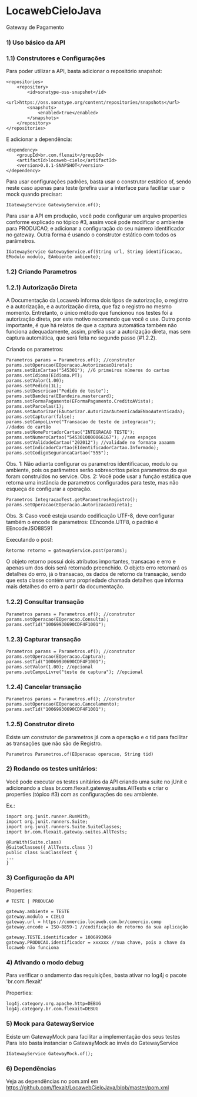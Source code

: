LocawebCieloJava
================

Gateway de Pagamento

### 1) Uso básico da API

### 1.1) Construtores e Configurações

Para poder utilizar a API, basta adicionar o repositório snapshot:

```
<repositories>
	<repository>
		<id>sonatype-oss-snapshot</id>
		<url>https://oss.sonatype.org/content/repositories/snapshots</url>
		<snapshots>
			<enabled>true</enabled>
		</snapshots>
	</repository>		
</repositories>
```

E adicionar a dependência:

```
<dependency>
	<groupId>br.com.flexait</groupId>
	<artifactId>locaweb-cielo</artifactId>
	<version>0.0.1-SNAPSHOT</version>
</dependency>
```

Para usar configurações padrões, basta usar o construtor estático of, sendo neste caso apenas para teste (prefira usar a interface para facilitar usar o mock quando precisar:
```
IGatewayService GatewayService.of();
```

Para usar a API em produção, você pode configurar um arquivo properties conforme explicado no tópico #3, assim você pode modificar o ambiente para PRODUCAO, e adicionar a configuração do seu número identificador no gateway.
Outra forma é usando o construtor estático com todos os parâmetros.
```
IGatewayService GatewayService.of(String url, String identificacao, EModulo modulo, EAmbiente ambiente);
```

### 1.2) Criando Parametros

### 1.2.1) Autorização Direta

A Documentação da Locaweb informa dois tipos de autorização, o registro e a autorização, e a autorização direta, que faz o registro no mesmo momento. Entretanto, o único método que funcionou nos testes foi a autorização direta, por este motivo recomendo que você o use.
Outro ponto importante, é que há relatos de que a captura automática também não funciona adequadamente, assim, prefira usar a autorização direta, mas sem captura automática, que será feita no segundo passo (#1.2.2).

Criando os parametros:

```
Parametros params = Parametros.of(); //construtor
params.setOperacao(EOperacao.AutorizacaoDireta);
params.setBinCartao("545301"); //6 primeiros números do cartao
params.setIdioma(EIdioma.PT);
params.setValor(1.00);
params.setPedido(1L);
params.setDescricao("Pedido de teste");
params.setBandeira(EBandeira.mastercard);
params.setFormaPagamento(EFormaPagamento.CreditoAVista);
params.setParcelas(1);
params.setAutorizar(EAutorizar.AutorizarAutenticadaENaoAutenticada);
params.setCapturar(false);
params.setCampoLivre("Transacao de teste de integracao");
//dados do cartão	
params.setNomePortadorCartao("INTEGRACAO TESTE");
params.setNumeroCartao("5453010000066167"); //sem espaços
params.setValidadeCartao("202012"); //validade no formato aaaamm
params.setIndicadorCartao(EIdentificadorCartao.Informado);
params.setCodigoSegurancaCartao("555");
```

Obs. 1: Não adianta configurar os parametros identificacao, modulo ou ambiente, pois os parâmetros serão sobrescritos pelos parametros do que foram construídos no service.
Obs. 2: Você pode usar a função estática que retorna uma instância de parametros configurados para teste, mas não esqueça de configurar a operação.
```
Parametros IntegracaoTest.getParametrosRegistro();
params.setOperacao(EOperacao.AutorizacaoDireta);
```
Obs. 3: Caso você esteja usando codificação UTF-8, deve configurar também o encode de parametros: EEnconde.UTF8, o padrão é EEncode.ISO88591

Executando o post:
```
Retorno retorno = gatewayService.post(params);
```

O objeto retorno possui dois atributos importantes, transacao e erro e apenas um dos dois será retornado preenchido.
O objeto erro retornará os detalhes do erro, já o transacao, os dados de retorno da transação, sendo que esta classe contém uma propriedade chamada detalhes que informa mais detalhes do erro a partir da documentação.


### 1.2.2) Consultar transação
```
Parametros params = Parametros.of(); //construtor
params.setOperacao(EOperacao.Consulta);
params.setTid("10069930690CDF4F1001");
```

### 1.2.3) Capturar transação
```
Parametros params = Parametros.of(); //construtor
params.setOperacao(EOperacao.Captura);
params.setTid("10069930690CDF4F1001");
params.setValor(1.00); //opcional
params.setCampoLivre("teste de captura"); //opcional
```

### 1.2.4) Cancelar transação
```
Parametros params = Parametros.of(); //construtor
params.setOperacao(EOperacao.Cancelamento);
params.setTid("10069930690CDF4F1001");
```

### 1.2.5) Construtor direto

Existe um construtor de parametros já com a operação e o tid para facilitar as transações que não são de Registro.
```
Parametros Parametros.of(EOperacao operacao, String tid)
```



### 2) Rodando os testes unitários:

Você pode executar os testes unitários da API criando uma suite no jUnit e adicionando a class br.com.flexait.gateway.suites.AllTests e criar o properties (tópico #3) com as configurações do seu ambiente.

Ex.:
```
import org.junit.runner.RunWith;
import org.junit.runners.Suite;
import org.junit.runners.Suite.SuiteClasses;
import br.com.flexait.gateway.suites.AllTests;

@RunWith(Suite.class)
@SuiteClasses({ AllTests.class })
public class SuaClassTest {
...
}
```



### 3) Configuração da API

Properties:
```
# TESTE | PRODUCAO

gateway.ambiente = TESTE
gateway.modulo = CIELO
gateway.url = https://comercio.locaweb.com.br/comercio.comp
gateway.encode = ISO-8859-1 //codificação de retorno da sua aplicação

gateway.TESTE.identificador = 1006993069
gateway.PRODUCAO.identificador = xxxxxx //sua chave, pois a chave da locaweb não funciona
```



### 4) Ativando o modo debug

Para verificar o andamento das requisições, basta ativar no log4j o pacote 'br.com.flexait'

Properties:
```
log4j.category.org.apache.http=DEBUG
log4j.category.br.com.flexait=DEBUG
```



### 5) Mock para GatewayService

Existe um GatewayMock para facilitar a implementação dos seus testes
Para isto basta instanciar o GatewayMock ao invés do GatewayService

```
IGatewayService GatewayMock.of();
```



### 6) Dependências

Veja as dependências no pom.xml em https://github.com/flexait/LocawebCieloJava/blob/master/pom.xml
